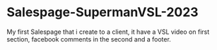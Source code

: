 # Salespage-SupermanVSL-2023
 My first Salespage that i create to a client, it have a VSL video on first section, facebook comments in the second and a footer.
